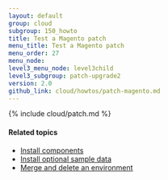 ```yaml
---
layout: default
group: cloud
subgroup: 150_howto
title: Test a Magento patch
menu_title: Test a Magento patch
menu_order: 27
menu_node: 
level3_menu_node: level3child
level3_subgroup: patch-upgrade2
version: 2.0
github_link: cloud/howtos/patch-magento.md
---
```


{% include cloud/patch.md %}

#### Related topics
*   [Install components]({{page.baseurl}}cloud/howtos/install-components.html)
*   [Install optional sample data]({{page.baseurl}}cloud/howtos/sample-data.html)
*   [Merge and delete an environment]({{page.baseurl}}cloud/howtos/environment-tutorial-env-merge.html)
